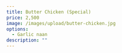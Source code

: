 ```yaml
---
title: Butter Chicken (Special)
price: 2,500
image: /images/upload/butter-chicken.jpg
options:
  - Garlic naan
description: ""
---
```


